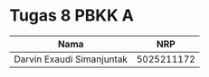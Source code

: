 # Tugas 8 PBKK A


| Nama  | NRP |
| ------------- | ------------- |
| Darvin Exaudi Simanjuntak  | 5025211172  |
